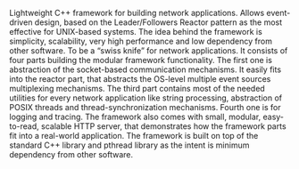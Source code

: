 Lightweight C++ framework for building network applications. Allows event-driven design, based on the Leader/Followers Reactor pattern as the most effective for UNIX-based systems. The idea behind the framework is simplicity, scalability, very high performance and low dependency from other software. To be a “swiss knife” for network applications. It consists of four parts building the modular framework functionality. The first one is abstraction of the socket-based communication mechanisms. It easily fits into the reactor part, that abstracts the OS-level multiple event sources multiplexing mechanisms. The third part contains most of the needed utilities for every network application like string processing, abstraction of POSIX threads and thread-synchronization mechanisms. Fourth one is for logging and tracing.
The framework also comes with small, modular, easy-to-read, scalable HTTP server, that demonstrates how the framework parts fit into a real-world application. The framework is built on top of the standard C++ library and pthread library as the intent is minimum dependency from other software.
